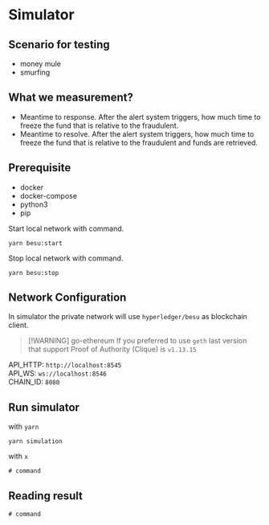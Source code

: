 # Simulator

## Scenario for testing

- money mule
- smurfing

## What we measurement?

- Meantime to response. After the alert system triggers, how much time to freeze the fund that is relative to the fraudulent.
- Meantime to resolve. After the alert system triggers, how much time to freeze the fund that is relative to the fraudulent and funds are retrieved.
  
<!-- Response Time, Recovery Time and Post-Incident Analysis -->

## Prerequisite

- docker
- docker-compose
- python3
- pip

Start local network with command.

``` shell
yarn besu:start
```

Stop local network with command.

``` shell
yarn besu:stop
```

## Network Configuration

In simulator the private network will use `hyperledger/besu` as blockchain client.

> [!WARNING] go-ethereum
> If you preferred to use `geth` last version that support Proof of Authority (Clique) is `v1.13.15`

API_HTTP: `http://localhost:8545`  
API_WS: `ws://localhost:8546`  
CHAIN_ID: `8080`

## Run simulator

with `yarn`

```shell
yarn simulation
```

with `x`

```shell
# command
```

## Reading result

``` shell
# command
```
